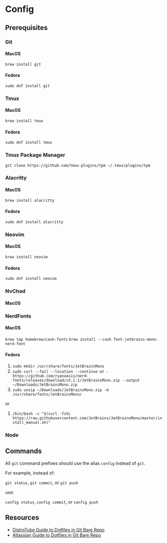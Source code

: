 # Config
## Prerequisites
### Git 
#### MacOS
`brew install git`
#### Fedora
`sudo dnf install git`

### Tmux
#### MacOS
`brew install tmux`
#### Fedora
`sudo dnf install tmux`

### Tmux Package Manager
`git clone https://github.com/tmux-plugins/tpm ~/.tmux/plugins/tpm`

### Alacritty
#### MacOS
`brew install alacritty`
#### Fedora
`sudo dnf install alacritty`

### Neovim
#### MacOS
`brew install neovim`
#### Fedora
`sudo dnf install neovim`

### NvChad
#### MacOS

### NerdFonts
#### MacOS
`brew tap homebrew/cask-fonts`
`brew install --cask font-jetbrains-mono-nerd-font`
#### Fedora
1. `sudo mkdir /usr/share/fonts/JetBrainsMono`
1. `sudo curl --fail --location --continue-at - https://github.com/ryanoasis/nerd-fonts/releases/download/v3.1.1/JetBrainsMono.zip --output ~/Downloads/JetBrainsMono.zip`
1. `sudo unzip ~/Downloads/JetBrainsMono.zip -d /usr/share/fonts/JetBrainsMono/`

or 

1. `/bin/bash -c "$(curl -fsSL https://raw.githubusercontent.com/JetBrains/JetBrainsMono/master/install_manual.sh)"`

### Node
####

## Commands
All `git` command prefixes should use the alias `config` instead of `git`.

For example, instead of:

`git status`, `git commit`, or `git push`

use:

`config status`, `config commit`, or `config push`

## Resources
- [DistroTube Guide to Dotfiles in Git Bare Repo](https://youtu.be/tBoLDpTWVOM?si=LXsgvM1a_a_HO99E)
- [Atlassian Guide to Dotfiles in Git Bare Repo](https://www.atlassian.com/git/tutorials/dotfiles)
